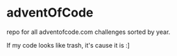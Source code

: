 # adventOfCode
repo for all adventofcode.com challenges sorted by year.

If my code looks like trash, it's cause it is :] 
